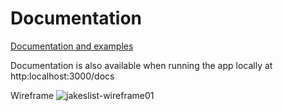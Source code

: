 # Documentation

[Documentation and examples](https://govuk-prototype-kit.herokuapp.com/docs)

Documentation is also available when running the app locally at http:localhost:3000/docs

Wireframe
![jakeslist-wireframe01](https://user-images.githubusercontent.com/77396594/162481118-df92af4d-f9b4-4b7c-a0b6-ed5482240904.png)
